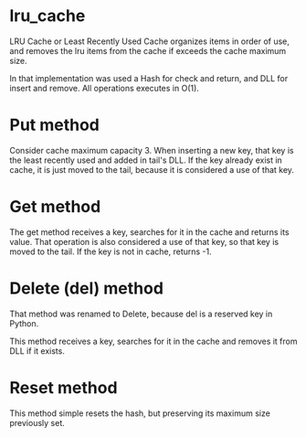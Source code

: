 # lru_cache

LRU Cache or Least Recently Used Cache organizes items in order of use, and removes the lru items from the cache if exceeds the cache maximum size.

In that implementation was used a Hash for check and return, and DLL for insert and remove. All operations executes in O(1).

# Put method

Consider cache maximum capacity 3. When inserting a new key, that key is the least recently used and added in tail's DLL. If the key already exist in cache, it is just moved to the tail, because it is considered a use of that key.

# Get method

The get method receives a key, searches for it in the cache and returns its value. That operation is also considered a use of that key, so that key is moved to the tail.
If the key is not in cache, returns -1.

# Delete (del) method

That method was renamed to Delete, because del is a reserved key in Python.

This method receives a key, searches for it in the cache and removes it from DLL if it exists. 

# Reset method

This method simple resets the hash, but preserving its maximum size previously set.

